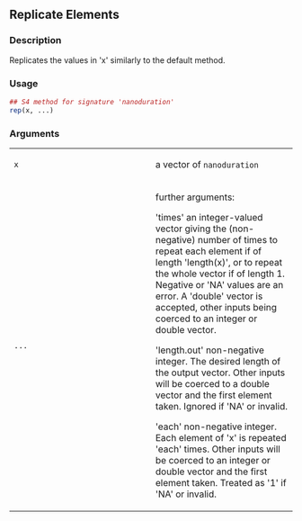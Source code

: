 
<div role="main">

## Replicate Elements

### Description

Replicates the values in 'x' similarly to the default method.

### Usage

``` R
## S4 method for signature 'nanoduration'
rep(x, ...)
```

### Arguments

<table>
<colgroup>
<col style="width: 50%" />
<col style="width: 50%" />
</colgroup>
<tbody>
<tr class="odd">
<td><code id="x">x</code></td>
<td><p>a vector of <code>nanoduration</code></p></td>
</tr>
<tr class="even">
<td><code id="...">...</code></td>
<td><p>further arguments:</p>
<p>'times' an integer-valued vector giving the (non-negative) number of
times to repeat each element if of length 'length(x)', or to repeat the
whole vector if of length 1. Negative or 'NA' values are an error. A
'double' vector is accepted, other inputs being coerced to an integer or
double vector.</p>
<p>'length.out' non-negative integer. The desired length of the output
vector. Other inputs will be coerced to a double vector and the first
element taken. Ignored if 'NA' or invalid.</p>
<p>'each' non-negative integer. Each element of 'x' is repeated 'each'
times. Other inputs will be coerced to an integer or double vector and
the first element taken. Treated as '1' if 'NA' or invalid.</p></td>
</tr>
</tbody>
</table>


